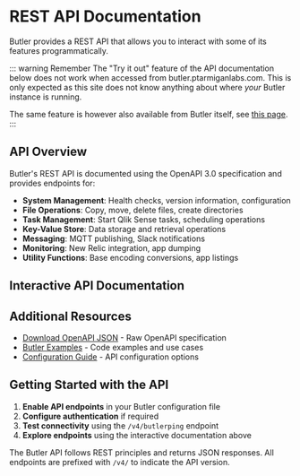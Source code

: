 # REST API Documentation

Butler provides a REST API that allows you to interact with some of its features programmatically.

::: warning Remember
The "Try it out" feature of the API documentation below does not work when accessed from butler.ptarmiganlabs.com. This is only expected as this site does not know anything about where _your_ Butler instance is running.

The same feature is however also available from Butler itself, see [this page](/docs/examples/openapi-docs).
:::

## API Overview

Butler's REST API is documented using the OpenAPI 3.0 specification and provides endpoints for:

- **System Management**: Health checks, version information, configuration
- **File Operations**: Copy, move, delete files, create directories
- **Task Management**: Start Qlik Sense tasks, scheduling operations
- **Key-Value Store**: Data storage and retrieval operations
- **Messaging**: MQTT publishing, Slack notifications
- **Monitoring**: New Relic integration, app dumping
- **Utility Functions**: Base encoding conversions, app listings

## Interactive API Documentation

<OASpec />

## Additional Resources

- [Download OpenAPI JSON](/openapi/butler_latest.json) - Raw OpenAPI specification
- [Butler Examples](/docs/examples/) - Code examples and use cases
- [Configuration Guide](/docs/reference/config-file) - API configuration options

## Getting Started with the API

1. **Enable API endpoints** in your Butler configuration file
2. **Configure authentication** if required
3. **Test connectivity** using the `/v4/butlerping` endpoint
4. **Explore endpoints** using the interactive documentation above

The Butler API follows REST principles and returns JSON responses. All endpoints are prefixed with `/v4/` to indicate the API version.
